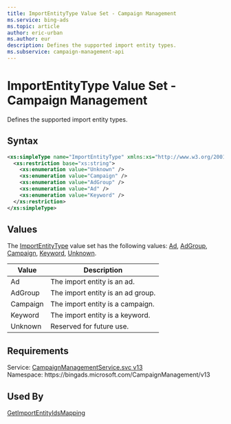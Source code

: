 ```yaml
---
title: ImportEntityType Value Set - Campaign Management
ms.service: bing-ads
ms.topic: article
author: eric-urban
ms.author: eur
description: Defines the supported import entity types.
ms.subservice: campaign-management-api
---
```

# ImportEntityType Value Set - Campaign Management
Defines the supported import entity types.

## Syntax
```xml
<xs:simpleType name="ImportEntityType" xmlns:xs="http://www.w3.org/2001/XMLSchema">
  <xs:restriction base="xs:string">
    <xs:enumeration value="Unknown" />
    <xs:enumeration value="Campaign" />
    <xs:enumeration value="AdGroup" />
    <xs:enumeration value="Ad" />
    <xs:enumeration value="Keyword" />
  </xs:restriction>
</xs:simpleType>
```

## <a name="values"></a>Values

The [ImportEntityType](importentitytype.md) value set has the following values: [Ad](#ad), [AdGroup](#adgroup), [Campaign](#campaign), [Keyword](#keyword), [Unknown](#unknown).

|Value|Description|
|-----------|---------------|
|<a name="ad"></a>Ad|The import entity is an ad.|
|<a name="adgroup"></a>AdGroup|The import entity is an ad group.|
|<a name="campaign"></a>Campaign|The import entity is a campaign.|
|<a name="keyword"></a>Keyword|The import entity is a keyword.|
|<a name="unknown"></a>Unknown|Reserved for future use.|

## Requirements
Service: [CampaignManagementService.svc v13](https://campaign.api.bingads.microsoft.com/Api/Advertiser/CampaignManagement/v13/CampaignManagementService.svc)  
Namespace: https\://bingads.microsoft.com/CampaignManagement/v13  

## Used By
[GetImportEntityIdsMapping](getimportentityidsmapping.md)  
